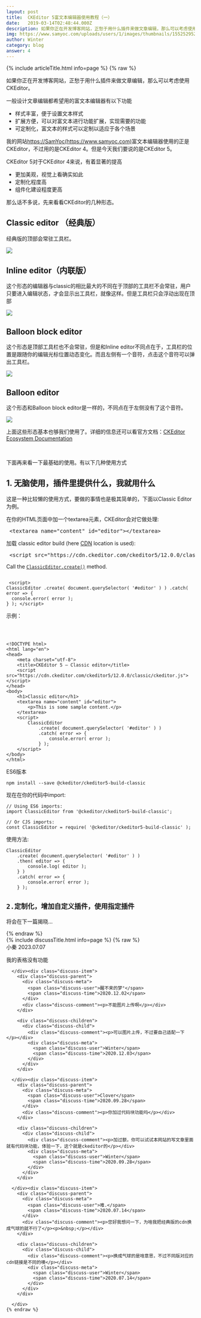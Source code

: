 ```yaml
---
layout: post
title:  CKEditor 5富文本编辑器使用教程（一）
date:   2019-03-14T02:48:44.000Z
description: 如果你正在开发博客网站，正愁于用什么插件来做文章编辑，那么可以考虑使用CKEditor。一般设计文章编辑都希望用的富文本编辑器有以下功能样式丰富，便于设置文本样...
img: https://www.samyoc.com/uploads/users/1/images/thumbnails/1552529521142.png
author: Winter
category: blog
answer: 4
---
```

<div class="article-root">
  <div class="article">
    {% include articleTitle.html info=page %}
    {% raw %}
    <div class="article-content"><p>如果你正在开发博客网站，正愁于用什么插件来做文章编辑，那么可以考虑使用CKEditor。</p>

<p>一般设计文章编辑都希望用的富文本编辑器有以下功能</p>

<ul>
	<li>样式丰富，便于设置文本样式</li>
	<li>扩展方便，可以对富文本进行功能扩展，实现需要的功能</li>
	<li>可定制化，富文本的样式可以定制以适应于各个场景</li>
</ul>

<p>我的网站<a href="https://www.samyoc.com" target="_blank">https://</a><a href="https://www.samyoc.com" target="_blank">SamYoc(https://www.samyoc.com)</a>富文本编辑器使用的正是CKEditor，不过用的是CKEditor 4。但是今天我们要说的是CKEditor 5。</p>

<p>CKEditor 5对于CKEditor 4来说，有着显著的提高</p>

<ul>
	<li>更加美观，视觉上看确实如此</li>
	<li>定制化程度高</li>
	<li>组件化建设程度更高</li>
</ul>

<p>那么话不多说，先来看看CKEditor的几种形态。</p>

<h2>Classic editor （经典版）</h2>

<p>经典版的顶部会常驻工具栏。</p>

<p><img class="thumb-img" src="https://www.samyoc.com/uploads/users/1/images/1552529521142.png" style="max-width:100%" /></p>

<h2>Inline editor（内联版）</h2>

<p>这个形态的编辑器与classic的相比最大的不同在于顶部的工具栏不会常驻，用户只要进入编辑状态，才会显示出工具栏，就像这样。但是工具栏只会浮动出现在顶部</p>

<p><img class="thumb-img" src="https://www.samyoc.com/uploads/users/1/images/1552529794480.png" style="max-width:100%" /></p>

<h2>Balloon block editor</h2>

<p>这个形态是顶部工具栏也不会常驻，但是和Inline editor不同点在于，工具栏的位置是跟随你的编辑光标位置动态变化。而且左侧有一个音符，点击这个音符可以弹出工具栏。</p>

<p><img class="thumb-img" src="https://www.samyoc.com/uploads/users/1/images/1552530094298.png" style="max-width:100%" /></p>

<h2>Balloon editor</h2>

<p>这个形态和Balloon block editor是一样的，不同点在于左侧没有了这个音符。</p>

<p><img class="thumb-img" src="https://www.samyoc.com/uploads/users/1/images/1552530212521.png" style="max-width:100%" /></p>

<p>上面这些形态基本也够我们使用了。详细的信息还可以看官方文档：<a href="https://ckeditor.com/docs/ckeditor5/latest/examples/index.html" target="_blank">CKEditor Ecosystem Documentation</a></p>

<p>&nbsp;</p>

<p>下面再来看一下最基础的使用。有以下几种使用方式</p>

<h2>1. 无脑使用，插件里提供什么，我就用什么</h2>

<p>这是一种比较懒的使用方式，要做的事情也是极其简单的，下面以Classic Editor为例。</p>

<p>在你的HTML页面中加一个textarea元素，CKEditor会对它做处理:</p>

<pre>
&nbsp;&lt;textarea name=&quot;content&quot; id=&quot;editor&quot;&gt;&lt;/textarea&gt;</pre>

<p>加载 classic editor build (here&nbsp;<a href="https://cdn.ckeditor.com/" rel="noopener" target="_blank">CDN</a>&nbsp;location is used):</p>

<pre>
&nbsp;&lt;script src=&quot;https://cdn.ckeditor.com/ckeditor5/12.0.0/classic/ckeditor.js&quot;&gt;&lt;/script&gt;</pre>

<p>Call the&nbsp;<a href="https://ckeditor.com/docs/ckeditor5/latest/api/module_editor-classic_classiceditor-ClassicEditor.html#static-function-create"><code>ClassicEditor.create()</code></a>&nbsp;method.</p>

<pre>
<code>
&nbsp;&lt;script&gt;
ClassicEditor .create( document.querySelector( &#39;#editor&#39; ) ) .catch( error =&gt; {
  console.error( error ); 
} ); &lt;/script&gt;</code>
</pre>

<p>示例：</p>

<p>&nbsp;</p>

<pre>
<code>
&lt;!DOCTYPE html&gt;
&lt;html lang=&quot;en&quot;&gt;
&lt;head&gt;
    &lt;meta charset=&quot;utf-8&quot;&gt;
    &lt;title&gt;CKEditor 5 &ndash; Classic editor&lt;/title&gt;
    &lt;script src=&quot;https://cdn.ckeditor.com/ckeditor5/12.0.0/classic/ckeditor.js&quot;&gt;&lt;/script&gt;
&lt;/head&gt;
&lt;body&gt;
    &lt;h1&gt;Classic editor&lt;/h1&gt;
    &lt;textarea name=&quot;content&quot; id=&quot;editor&quot;&gt;
        &lt;p&gt;This is some sample content.&lt;/p&gt;
    &lt;/textarea&gt;
    &lt;script&gt;
        ClassicEditor
            .create( document.querySelector( &#39;#editor&#39; ) )
            .catch( error =&gt; {
                console.error( error );
            } );
    &lt;/script&gt;
&lt;/body&gt;
&lt;/html&gt;
</code></pre>

<p>ES6版本</p>

<pre>
<code>npm install --save @ckeditor/ckeditor5-build-classic
</code></pre>

<p>现在在你的代码中import:</p>

<pre>
<code>// Using ES6 imports:
import ClassicEditor from &#39;@ckeditor/ckeditor5-build-classic&#39;;

// Or CJS imports:
const ClassicEditor = require( &#39;@ckeditor/ckeditor5-build-classic&#39; );
</code></pre>

<p>使用方法:</p>

<pre>
<code>ClassicEditor
    .create( document.querySelector( &#39;#editor&#39; ) )
    .then( editor =&gt; {
        console.log( editor );
    } )
    .catch( error =&gt; {
        console.error( error );
    } );
</code></pre>

<h2><code>2.定制化，增加自定义插件，使用指定插件</code></h2>

<p>将会在下一篇揭晓...</p>
</div>
    {% endraw %}
  </div>

  <div class="discuss-wrapper">
    {% include discussTitle.html info=page %}
    {% raw %}
    <div class="discuss-item">
        <div class="discuss-parent">
          <div class="discuss-meta">
            <span class="discuss-user">小秦</span>
            <span class="discuss-time">2023.07.07</span>
          </div>
          <div class="discuss-comment"><p>我的表格没有功能</p></div>
        </div>
        
      </div><div class="discuss-item">
        <div class="discuss-parent">
          <div class="discuss-meta">
            <span class="discuss-user">醒不来的梦°</span>
            <span class="discuss-time">2020.12.02</span>
          </div>
          <div class="discuss-comment"><p>不能图片上传啊</p></div>
        </div>
        
        <div class="discuss-children">
          <div class="discuss-child">
            <div class="discuss-comment"><p>可以图片上传，不过要自己适配一下</p></div>
            <div class="discuss-meta">
              <span class="discuss-user">Winter</span>
              <span class="discuss-time">2020.12.03</span>
            </div>
          </div>
        </div>
        
      </div><div class="discuss-item">
        <div class="discuss-parent">
          <div class="discuss-meta">
            <span class="discuss-user">Clover</span>
            <span class="discuss-time">2020.09.28</span>
          </div>
          <div class="discuss-comment"><p>你加过代码块功能吗</p></div>
        </div>
        
        <div class="discuss-children">
          <div class="discuss-child">
            <div class="discuss-comment"><p>加过额，你可以试试本网站的写文章里面就有代码块功能，体验一下，这个就是ckeditor的</p></div>
            <div class="discuss-meta">
              <span class="discuss-user">Winter</span>
              <span class="discuss-time">2020.09.28</span>
            </div>
          </div>
        </div>
        
      </div><div class="discuss-item">
        <div class="discuss-parent">
          <div class="discuss-meta">
            <span class="discuss-user">难.</span>
            <span class="discuss-time">2020.07.14</span>
          </div>
          <div class="discuss-comment"><p>您好我想问一下，为啥我把经典版的cdn换成气球的就不行了</p><p>&nbsp;</p></div>
        </div>
        
        <div class="discuss-children">
          <div class="discuss-child">
            <div class="discuss-comment"><p>换成气球的是啥意思，不过不同版对应的cdn链接是不同的噢</p></div>
            <div class="discuss-meta">
              <span class="discuss-user">Winter</span>
              <span class="discuss-time">2020.07.14</span>
            </div>
          </div>
        </div>
        
      </div>
    {% endraw %}
  </div>
<div>
